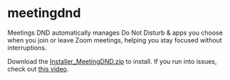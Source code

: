 # meetingdnd
Meetings DND automatically manages Do Not Disturb &amp; apps you choose when you join or leave Zoom meetings, helping you stay focused without interruptions.

Download the [Installer_MeetingDND.zip](https://github.com/chris-snapops/meetingdnd/blob/main/Install_MeetingDND.zip) to install.
If you run into issues, check out [this video](https://drive.google.com/file/d/1Yd1RZ81eTdpkNf--Mxfq98Qoo_UG_58b/view?usp=drive_link).
